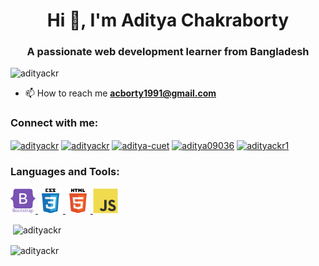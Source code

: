 <h1 align="center">Hi 👋, I'm Aditya Chakraborty</h1>
<h3 align="center">A passionate web development learner from Bangladesh</h3>

<p align="left"> <img src="https://komarev.com/ghpvc/?username=adityackr&label=Profile%20views&color=0e75b6&style=flat" alt="adityackr" /> </p>

- 📫 How to reach me **acborty1991@gmail.com**

<h3 align="left">Connect with me:</h3>
<p align="left">
<a href="https://dev.to/adityackr" target="blank"><img align="center" src="https://raw.githubusercontent.com/rahuldkjain/github-profile-readme-generator/master/src/images/icons/Social/devto.svg" alt="adityackr" height="30" width="40" /></a>
<a href="https://twitter.com/adityackr" target="blank"><img align="center" src="https://raw.githubusercontent.com/rahuldkjain/github-profile-readme-generator/master/src/images/icons/Social/twitter.svg" alt="adityackr" height="30" width="40" /></a>
<a href="https://linkedin.com/in/aditya-cuet" target="blank"><img align="center" src="https://raw.githubusercontent.com/rahuldkjain/github-profile-readme-generator/master/src/images/icons/Social/linked-in-alt.svg" alt="aditya-cuet" height="30" width="40" /></a>
<a href="https://fb.com/aditya09036" target="blank"><img align="center" src="https://raw.githubusercontent.com/rahuldkjain/github-profile-readme-generator/master/src/images/icons/Social/facebook.svg" alt="aditya09036" height="30" width="40" /></a>
<a href="https://instagram.com/adityackr1" target="blank"><img align="center" src="https://raw.githubusercontent.com/rahuldkjain/github-profile-readme-generator/master/src/images/icons/Social/instagram.svg" alt="adityackr1" height="30" width="40" /></a>
</p>

<h3 align="left">Languages and Tools:</h3>
<p align="left"> <a href="https://getbootstrap.com" target="_blank" rel="noreferrer"> <img src="https://raw.githubusercontent.com/devicons/devicon/master/icons/bootstrap/bootstrap-plain-wordmark.svg" alt="bootstrap" width="40" height="40"/> </a> <a href="https://www.w3schools.com/css/" target="_blank" rel="noreferrer"> <img src="https://raw.githubusercontent.com/devicons/devicon/master/icons/css3/css3-original-wordmark.svg" alt="css3" width="40" height="40"/> </a> <a href="https://www.w3.org/html/" target="_blank" rel="noreferrer"> <img src="https://raw.githubusercontent.com/devicons/devicon/master/icons/html5/html5-original-wordmark.svg" alt="html5" width="40" height="40"/> </a> <a href="https://developer.mozilla.org/en-US/docs/Web/JavaScript" target="_blank" rel="noreferrer"> <img src="https://raw.githubusercontent.com/devicons/devicon/master/icons/javascript/javascript-original.svg" alt="javascript" width="40" height="40"/> </a> </p>

<p>&nbsp;<img align="center" src="https://github-readme-stats.vercel.app/api?username=adityackr&show_icons=true&locale=en" alt="adityackr" /></p>

<p><img align="center" src="https://github-readme-streak-stats.herokuapp.com/?user=adityackr&" alt="adityackr" /></p>

